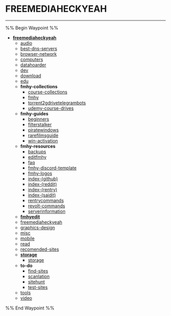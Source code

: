 # FREEMEDIAHECKYEAH

---

%% Begin Waypoint %%

- **[freemediaheckyeah](./freemediaheckyeah.md)**
  - [audio](./audio.md)
  - [best-dns-servers](./best-dns-servers.md)
  - [browser-network](./browser-network.md)
  - [computers](./computers.md)
  - [datahoarder](./datahoarder.md)
  - [dev](./dev.md)
  - [download](./download.md)
  - [edu](./edu.md)
  - **fmhy-collections**
    - [course-collections](./fmhy-collections/course-collections.md)
    - [fmhy](./fmhy-collections/fmhy.md)
    - [torrent2gdrivetelegrambots](./fmhy-collections/torrent2gdrivetelegrambots.md)
    - [udemy-course-drives](./fmhy-collections/udemy-course-drives.md)
  - **fmhy-guides**
    - [beginners](./fmhy-guides/beginners.md)
    - [filterstalker](./fmhy-guides/filterstalker.md)
    - [piratewindows](./fmhy-guides/piratewindows.md)
    - [rarefilmsguide](./fmhy-guides/rarefilmsguide.md)
    - [win-activation](./fmhy-guides/win-activation.md)
  - **fmhy-resources**
    - [backups](./fmhy-resources/backups.md)
    - [editfmhy](./fmhy-resources/editfmhy.md)
    - [faq](./fmhy-resources/faq.md)
    - [fmhy-discord-template](./fmhy-resources/fmhy-discord-template.md)
    - [fmhy-logos](./fmhy-resources/fmhy-logos.md)
    - [index-(github)](./fmhy-resources/index-(github).md)
    - [index-(reddit)](./fmhy-resources/index-(reddit).md)
    - [index-(rentry)](./fmhy-resources/index-(rentry).md)
    - [index-(saidit)](./fmhy-resources/index-(saidit).md)
    - [rentrycommands](./fmhy-resources/rentrycommands.md)
    - [revolt-commands](./fmhy-resources/revolt-commands.md)
    - [serverinformation](./fmhy-resources/serverinformation.md)
  - **[fmhyedit](./fmhyedit/fmhyedit.md)**
  - [freemediaheckyeah](./freemediaheckyeah.md)
  - [graphics-design](./graphics-design.md)
  - [misc](./misc.md)
  - [mobile](./mobile.md)
  - [read](./read.md)
  - [recomended-sites](./recomended-sites.md)
  - **[storage](./storage/storage.md)**
    - [storage](./storage/storage.md)
  - **to-do**
    - [find-sites](./to-do/find-sites.md)
    - [scanlation](./to-do/scanlation.md)
    - [sitehunt](./to-do/sitehunt.md)
    - [test-sites](./to-do/test-sites.md)
  - [tools](./tools.md)
  - [video](./video.md)

%% End Waypoint %%
